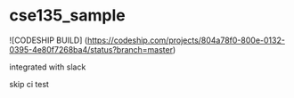 cse135_sample
=============

![CODESHIP
BUILD] (https://codeship.com/projects/804a78f0-800e-0132-0395-4e80f7268ba4/status?branch=master)

integrated with slack

skip ci test
